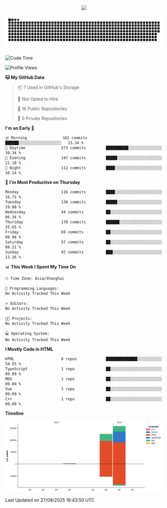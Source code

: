 <div id="header" align="center">
  <img src="https://media.giphy.com/media/du3J3cXyzhj75IOgvA/giphy.gif" width="120"/>
</div>



![](https://raw.githubusercontent.com/iocion/iocion/refs/heads/output/github-contribution-grid-snake.svg)


<!--START_SECTION:waka-->
![Code Time](http://img.shields.io/badge/Code%20Time-6%20hrs%2045%20mins-blue)

![Profile Views](http://img.shields.io/badge/Profile%20Views-0-blue)

**🐱 My GitHub Data** 

> 📦 ? Used in GitHub's Storage 
 > 
> 🚫 Not Opted to Hire
 > 
> 📜 16 Public Repositories 
 > 
> 🔑 0 Private Repositories 
 > 
**I'm an Early 🐤** 

```text
🌞 Morning                162 commits         ██████░░░░░░░░░░░░░░░░░░░   23.34 % 
🌆 Daytime                273 commits         ██████████░░░░░░░░░░░░░░░   39.34 % 
🌃 Evening                147 commits         █████░░░░░░░░░░░░░░░░░░░░   21.18 % 
🌙 Night                  112 commits         ████░░░░░░░░░░░░░░░░░░░░░   16.14 % 
```
📅 **I'm Most Productive on Thursday** 

```text
Monday                   116 commits         ████░░░░░░░░░░░░░░░░░░░░░   16.71 % 
Tuesday                  138 commits         █████░░░░░░░░░░░░░░░░░░░░   19.88 % 
Wednesday                44 commits          ██░░░░░░░░░░░░░░░░░░░░░░░   06.34 % 
Thursday                 178 commits         ██████░░░░░░░░░░░░░░░░░░░   25.65 % 
Friday                   69 commits          ██░░░░░░░░░░░░░░░░░░░░░░░   09.94 % 
Saturday                 57 commits          ██░░░░░░░░░░░░░░░░░░░░░░░   08.21 % 
Sunday                   92 commits          ███░░░░░░░░░░░░░░░░░░░░░░   13.26 % 
```


📊 **This Week I Spent My Time On** 

```text
🕑︎ Time Zone: Asia/Shanghai

💬 Programming Languages: 
No Activity Tracked This Week

🔥 Editors: 
No Activity Tracked This Week

🐱‍💻 Projects: 
No Activity Tracked This Week

💻 Operating System: 
No Activity Tracked This Week
```

**I Mostly Code in HTML** 

```text
HTML                     6 repos             ██████████████░░░░░░░░░░░   54.55 % 
TypeScript               1 repo              ██░░░░░░░░░░░░░░░░░░░░░░░   09.09 % 
MDX                      1 repo              ██░░░░░░░░░░░░░░░░░░░░░░░   09.09 % 
Vue                      1 repo              ██░░░░░░░░░░░░░░░░░░░░░░░   09.09 % 
C++                      1 repo              ██░░░░░░░░░░░░░░░░░░░░░░░   09.09 % 
```



**Timeline**

![Lines of Code chart](https://raw.githubusercontent.com/iocion/iocion/main/assets/bar_graph.png)


 Last Updated on 27/08/2025 18:43:50 UTC
<!--END_SECTION:waka-->
